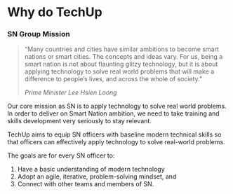 # Why do TechUp

### SN Group Mission <a href="#sn-group-mission" id="sn-group-mission"></a>

> “Many countries and cities have similar ambitions to become smart nations or smart cities. The concepts and ideas vary. For us, being a smart nation is not about flaunting glitzy technology, but it is about applying technology to solve real world problems that will make a difference to people’s lives, and across the whole of society.”
>
> _Prime Minister Lee Hsien Loong_

Our core mission as SN is to apply technology to solve real world problems. In order to deliver on Smart Nation ambition, we need to take training and skills development very seriously to stay relevant.

TechUp aims to equip SN officers with baseline modern technical skills so that officers can effectively apply technology to solve real-world problems.

The goals are for every SN officer to:

1. Have a basic understanding of modern technology
2. Adopt an agile, iterative, problem-solving mindset, and
3. Connect with other teams and members of SN.
